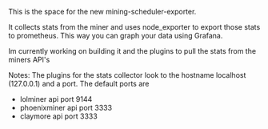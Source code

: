 This is the space for the new mining-scheduler-exporter. 

It collects stats from the miner and uses node_exporter to export those stats to prometheus.
This way you can graph your data using Grafana.

Im currently working on building it and the plugins to pull the stats from the miners API's

Notes: The plugins for the stats collector look to the hostname localhost (127.0.0.1) and a port. 
       The default ports are

 * lolminer api port 9144
 * phoenixminer api port 3333
 * claymore api port 3333
